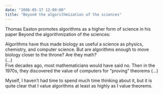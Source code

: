 ```yaml
---
date: "2006-05-17 12:00:00"
title: "Beyond the algorithmization of the sciences"
---
```




Thomas Easton promotes algorithms as a higher form of science in his paper Beyond the algorithmization of the sciences:

> 
Algorithms have thus made biology as useful a science as physics, chemistry, and computer science. But are algorithms enough to move biology closer to the throne? Are they math?<br/>
(&hellip;)<br/>
Five decades ago, most mathematicians would have said no. Then in the 1970s, they discovered the value of computers for &ldquo;proving&rdquo; theorems (&hellip;)


Myself, I haven&rsquo;t had time to spend much time thinking about it, but it is quite clear that I value algorithms at least as highly as I value theorems.

